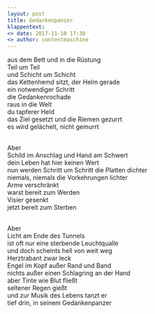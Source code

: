 ```yaml
---
layout: post
title: Gedankenpanzer
klappentext:
<> date: 2017-11-10 17:38
<> author: contentmaschine
---
```


aus dem Bett und in die Rüstung <br>
Teil um Teil <br>
und Schicht um Schicht <br>
das Kettenhemd sitzt, der Helm gerade <br>
ein notwendiger Schritt <br>
die Gedankenrochade <br>
raus in die Welt <br>
du tapferer Held <br>
das Ziel gesetzt und die Riemen gezurrt <br>
es wird gelächelt, nicht gemurrt <br> <br>

Aber <br>
Schild im Anschlag und Hand am Schwert <br>
dein Leben hat hier keinen Wert <br>
nun werden Schritt um Schritt die Platten dichter <br>
niemals, niemals die Vorkehrungen lichter <br>
Arme verschränkt <br>
warst bereit zum Werden <br>
Visier gesenkt <br>
jetzt bereit zum Sterben <br> <br>

Aber <br>
Licht am Ende des Tunnels <br>
ist oft nur eine sterbende Leuchtqualle <br>
und doch scheints hell von weit weg <br>
Herztrabant zwar leck <br>
Engel im Kopf außer Rand und Band <br>
nichts außer einen Schlagring an der Hand <br>
aber Tinte wie Blut fließt <br>
seltener Regen gießt <br>
und zur Musik des Lebens tanzt er <br>
tief drin, in seinem Gedankenpanzer
